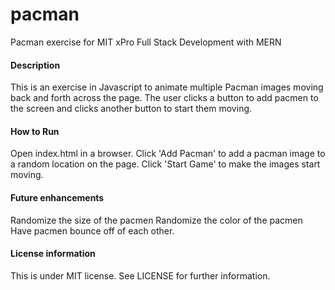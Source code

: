 # pacman
Pacman exercise for MIT xPro Full Stack Development with MERN

#### Description
This is an exercise in Javascript to animate multiple Pacman images moving back and forth across the page. The user clicks a button to add pacmen to the screen and clicks another button to start them moving.

#### How to Run
Open index.html in a browser. Click 'Add Pacman' to add a pacman image to a random location on the page. Click 'Start Game' to make the images start moving.

#### Future enhancements
Randomize the size of the pacmen
Randomize the color of the pacmen
Have pacmen bounce off of each other.

#### License information
This is under MIT license. See LICENSE for further information.
